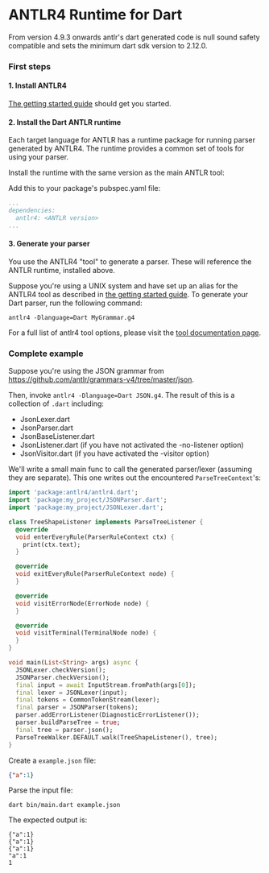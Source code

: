 # ANTLR4 Runtime for Dart

From version 4.9.3 onwards antlr's dart generated code is null sound safety compatible and sets the minimum dart sdk version to 2.12.0.

### First steps

#### 1. Install ANTLR4

[The getting started guide](https://github.com/antlr/antlr4/blob/master/doc/getting-started.md) 
should get you started.

#### 2. Install the Dart ANTLR runtime

Each target language for ANTLR has a runtime package for running parser 
generated by ANTLR4. The runtime provides a common set of tools for using your parser.

Install the runtime with the same version as the main ANTLR tool:

Add this to your package's pubspec.yaml file:
```yaml
...
dependencies:
  antlr4: <ANTLR version>
...
```

#### 3. Generate your parser

You use the ANTLR4 "tool" to generate a parser. These will reference the ANTLR 
runtime, installed above.

Suppose you're using a UNIX system and have set up an alias for the ANTLR4 tool 
as described in [the getting started guide](https://github.com/antlr/antlr4/blob/master/doc/getting-started.md). 
To generate your Dart parser, run the following command:

```shell script
antlr4 -Dlanguage=Dart MyGrammar.g4
```

For a full list of antlr4 tool options, please visit the 
[tool documentation page](https://github.com/antlr/antlr4/blob/master/doc/tool-options.md).

### Complete example

Suppose you're using the JSON grammar from https://github.com/antlr/grammars-v4/tree/master/json.

Then, invoke `antlr4 -Dlanguage=Dart JSON.g4`. The result of this is a 
collection of `.dart` including:

* JsonLexer.dart
* JsonParser.dart
* JsonBaseListener.dart
* JsonListener.dart (if you have not activated the -no-listener option)
* JsonVisitor.dart (if you have activated the -visitor option)

We'll write a small main func to call the generated parser/lexer 
(assuming they are separate). This one writes out the encountered 
`ParseTreeContext`'s:

```dart
import 'package:antlr4/antlr4.dart';
import 'package:my_project/JSONParser.dart';
import 'package:my_project/JSONLexer.dart';

class TreeShapeListener implements ParseTreeListener {
  @override
  void enterEveryRule(ParserRuleContext ctx) {
    print(ctx.text);
  }

  @override
  void exitEveryRule(ParserRuleContext node) {
  }

  @override
  void visitErrorNode(ErrorNode node) {
  }

  @override
  void visitTerminal(TerminalNode node) {
  }
}

void main(List<String> args) async {
  JSONLexer.checkVersion();
  JSONParser.checkVersion();
  final input = await InputStream.fromPath(args[0]);
  final lexer = JSONLexer(input);
  final tokens = CommonTokenStream(lexer);
  final parser = JSONParser(tokens);
  parser.addErrorListener(DiagnosticErrorListener());
  parser.buildParseTree = true;
  final tree = parser.json();
  ParseTreeWalker.DEFAULT.walk(TreeShapeListener(), tree);
}
```

Create a `example.json` file:
```json
{"a":1}
```

Parse the input file:

```shell script
dart bin/main.dart example.json
```

The expected output is:

```
{"a":1}
{"a":1}
{"a":1}
"a":1
1
```